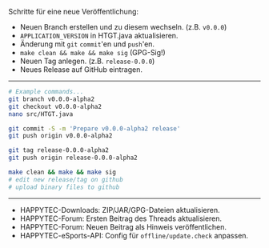 Schritte für eine neue Veröffentlichung:

* Neuen Branch erstellen und zu diesem wechseln. (z.B. `v0.0.0`)
* `APPLICATION_VERSION` in HTGT.java aktualisieren.
* Änderung mit `git` `commit`'en und `push`'en.
* `make clean && make && make sig` (GPG-Sig!)
* Neuen Tag anlegen. (z.B. `release-0.0.0`)
* Neues Release auf GitHub eintragen.

----

```bash
# Example commands...
git branch v0.0.0-alpha2
git checkout v0.0.0-alpha2
nano src/HTGT.java

git commit -S -m 'Prepare v0.0.0-alpha2 release'
git push origin v0.0.0-alpha2

git tag release-0.0.0-alpha2
git push origin release-0.0.0-alpha2

make clean && make && make sig
# edit new release/tag on github
# upload binary files to github
```

----

* HAPPYTEC-Downloads: ZIP/JAR/GPG-Dateien aktualisieren.
* HAPPYTEC-Forum: Ersten Beitrag des Threads aktualisieren.
* HAPPYTEC-Forum: Neuen Beitrag als Hinweis veröffentlichen.
* HAPPYTEC-eSports-API: Config für `offline/update.check` anpassen.

